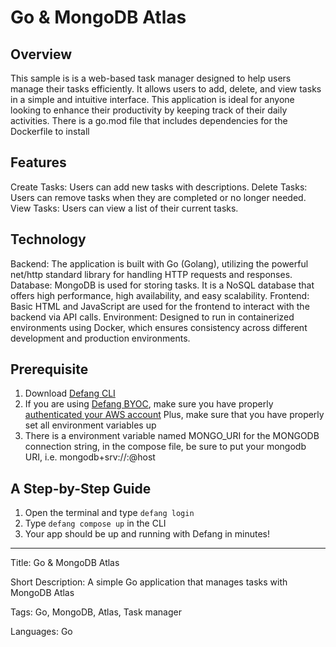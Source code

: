 # Go & MongoDB Atlas

## Overview

This sample is is a web-based task manager designed to help users manage their tasks efficiently. It allows users to add, delete, and view tasks in a simple and intuitive interface. This application is ideal for anyone looking to enhance their productivity by keeping track of their daily activities. There is a go.mod file that includes dependencies for the Dockerfile to install

## Features

Create Tasks: Users can add new tasks with descriptions.
Delete Tasks: Users can remove tasks when they are completed or no longer needed.
View Tasks: Users can view a list of their current tasks.

## Technology

Backend: The application is built with Go (Golang), utilizing the powerful net/http standard library for handling HTTP requests and responses.
Database: MongoDB is used for storing tasks. It is a NoSQL database that offers high performance, high availability, and easy scalability.
Frontend: Basic HTML and JavaScript are used for the frontend to interact with the backend via API calls.
Environment: Designed to run in containerized environments using Docker, which ensures consistency across different development and production environments.

## Prerequisite

1. Download [Defang CLI](https://github.com/DefangLabs/defang)
2. If you are using [Defang BYOC](https://docs.defang.io/docs/concepts/defang-byoc), make sure you have properly [authenticated your AWS account](https://docs.aws.amazon.com/cli/latest/userguide/cli-chap-configure.html)
   Plus, make sure that you have properly set all environment variables up
3. There is a environment variable named MONGO_URI for the MONGODB connection string, in the compose file, be sure to put your mongodb URI, i.e.
   mongodb+srv://<username>:<pwd>@host

## A Step-by-Step Guide

1. Open the terminal and type `defang login`
2. Type `defang compose up` in the CLI
3. Your app should be up and running with Defang in minutes!

---

Title: Go & MongoDB Atlas

Short Description: A simple Go application that manages tasks with MongoDB Atlas

Tags: Go, MongoDB, Atlas, Task manager

Languages: Go
